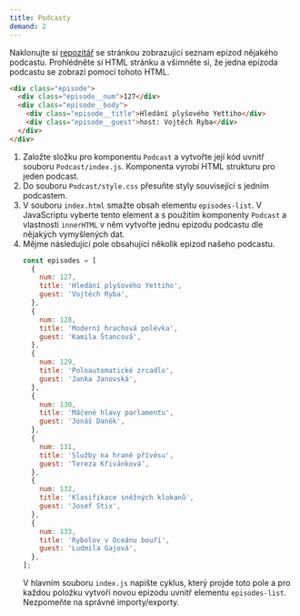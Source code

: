 ```yaml
---
title: Podcasty
demand: 2
---
```


Naklonujte si [repozitář](https://github.com/Czechitas-podklady-WEB/podcasty-zadani) se stránkou zobrazující seznam epizod nějakého podcastu. Prohlédněte si HTML stránku a všimněte si, že jedna epizoda podcastu se zobrazí pomocí tohoto HTML.

```html
<div class="episode">
  <div class="episode__num">127</div>
  <div class="episode__body">
    <div class="episode__title">Hledání plyšového Yettiho</div>
    <div class="episode__guest">host: Vojtěch Ryba</div>
  </div>
</div>
```

1. Založte složku pro komponentu `Podcast` a vytvořte její kód uvnitř souboru `Podcast/index.js`. Komponenta vyrobí HTML strukturu pro jeden podcast. 
1. Do souboru `Podcast/style.css` přesuňte styly související s jedním podcastem.
1. V souboru `index.html` smažte obsah elementu `episodes-list`. V JavaScriptu vyberte tento element a s použitím komponenty `Podcast` a vlastnosti `innerHTML` v něm vytvořte jednu epizodu podcastu dle nějakých vymyšlených dat.
1. Mějme následující pole obsahující několik epizod našeho podcastu.
   ```js
   const episodes = [
     {
       num: 127, 
       title: 'Hledání plyšového Yettiho', 
       guest: 'Vojtěch Ryba',
     },
     {
       num: 128, 
       title: 'Moderní hrachová polévka', 
       guest: 'Kamila Štancová',
     },
     {
       num: 129, 
       title: 'Poloautomatické zrcadlo', 
       guest: 'Janka Janovská',
     },
     {
       num: 130, 
       title: 'Máčené hlavy parlamentu', 
       guest: 'Jonáš Daněk',
     },
     {
       num: 131, 
       title: 'Služby na hraně přívěsu', 
       guest: 'Tereza Křivánková',
     },
     {
       num: 132, 
       title: 'Klasifikace sněžných klokanů', 
       guest: 'Josef Stix',
     },
     {
       num: 133, 
       title: 'Rybolov v Oceánu bouří', 
       guest: 'Ludmila Gajová',
     },
   ];
   ```
   V hlavním souboru `index.js` napište cyklus, který projde toto pole a pro každou položku vytvoří novou epizodu uvnitř elementu `episodes-list`. Nezpomeňte na správné importy/exporty.
